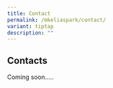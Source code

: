 ```yaml
---
title: Contact
permalink: /mkeliaspark/contact/
variant: tiptap
description: ""
---
```

<h2>Contacts</h2><p>Coming soon.....</p><p></p>